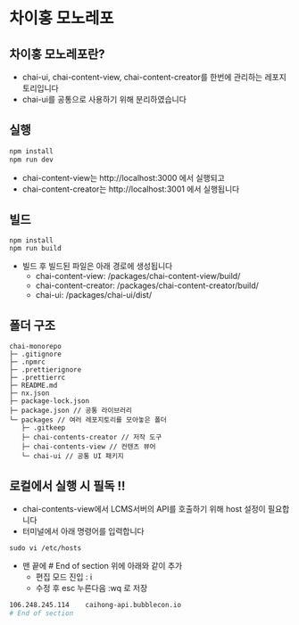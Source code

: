 # 차이홍 모노레포

## 차이홍 모노레포란?

- chai-ui, chai-content-view, chai-content-creator를 한번에 관리하는 레포지토리입니다
- chai-ui를 공통으로 사용하기 위해 분리하였습니다

## 실행

```bash
npm install
npm run dev
```

- chai-content-view는 http://localhost:3000 에서 실행되고
- chai-content-creator는 http://localhost:3001 에서 실행됩니다

## 빌드

```
npm install
npm run build
```

- 빌드 후 빌드된 파일은 아래 경로에 생성됩니다
  - chai-content-view: /packages/chai-content-view/build/
  - chai-content-creator: /packages/chai-content-creator/build/
  - chai-ui: /packages/chai-ui/dist/

## 폴더 구조

```
chai-monorepo
├─ .gitignore
├─ .npmrc
├─ .prettierignore
├─ .prettierrc
├─ README.md
├─ nx.json
├─ package-lock.json
├─ package.json // 공통 라이브러리
└─ packages // 여러 레포지토리를 모아놓은 폴더
   ├─ .gitkeep
   ├─ chai-contents-creator // 저작 도구
   ├─ chai-contents-view // 컨텐츠 뷰어
   └─ chai-ui // 공통 UI 패키지

```

## 로컬에서 실행 시 필독 !!

- chai-contents-view에서 LCMS서버의 API를 호출하기 위해 host 설정이 필요합니다
- 터미널에서 아래 명령어를 입력합니다

```
sudo vi /etc/hosts
```

- 맨 끝에 # End of section 위에 아래와 같이 추가
  - 편집 모드 진입 : i
  - 수정 후 esc 누른다음 :wq 로 저장

```bash
106.248.245.114    caihong-api.bubblecon.io
# End of section
```
